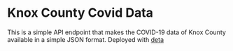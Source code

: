 # Knox County Covid Data

This is a simple API endpoint that makes the COVID-19 data of Knox County available in a simple JSON format. Deployed with [deta](https://deta.sh/)
